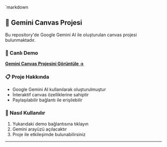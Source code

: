 `markdown
## 🎨 Gemini Canvas Projesi

Bu repository'de Google Gemini AI ile oluşturulan canvas projesi bulunmaktadır.

### 🔗 Canlı Demo
**[Gemini Canvas Projesini Görüntüle →](https://g.co/gemini/share/f21193d7a68f)**

### 📋 Proje Hakkında
- Google Gemini AI kullanılarak oluşturulmuştur
- İnteraktif canvas özelliklerine sahiptir
- Paylaşılabilir bağlantı ile erişilebilir

### 🚀 Nasıl Kullanılır
1. Yukarıdaki demo bağlantısına tıklayın
2. Gemini arayüzü açılacaktır
3. Proje ile etkileşimde bulunabilirsiniz

---
